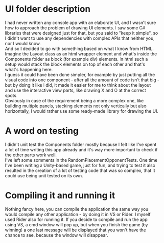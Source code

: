 # UI folder description

I had never written any console app with an elaborate UI, and I wasn't sure how to approach the problem of drawing UI elements. 
I saw some C# libraries that were designed just for that, but you said to "keep it simple", so I didn't want to use any dependencies
with complex APIs that neither you, nor I would know. <br />
And so I decided to go with something based on what I know from HTML. Imagine the Layout class as an html wrapper element and what's 
inside the Components folder as block (for example div) elements. In html such a setup would stack the block elements on top of each 
other and that's what's happening here.<br /> 
I guess it could have been done simpler, for example by just putting all the visual code into one component - after all the amount 
of code isn't that big - but by doing it like I did, it made it easier for me to think about the layout and use the interactive view 
parts, like drawing X and O at the correct spots. <br />
Obviously in case of the requirement being a more complex one, like building multiple panels, stacking elements not only vertically but 
also horizontally, I would rather use some ready-made library for drawing the UI.

# A word on testing

I didn't unit test the Components folder mostly because I felt like I've spent a lot of time writing this app already and it's way more
important to check if the other parts work well.<br />
I've left some somments in the RandomPlacementOpponentTests. One time I've been writing a Unity-based game, just for fun, and trying to 
test it also resulted in the creation of a lot of testing code that was so complex, that it could use being unit tested on its own.

# Compiling it and running it

Nothing fancy here, you can compile the application the same way you would compile any other application - by doing it in VS or Rider. 
I myself used Rider also for running it. If you decide to compile and run the app using VS, a cmd window will pop up, but when you
finish the game (by winning) a one last message will be displayed that you won't have the chance to see, because the window will disappear.
